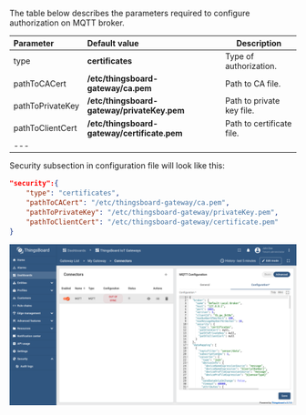 The table below describes the parameters required to configure authorization on MQTT broker.

| **Parameter**     | **Default value**                            | **Description**            |
|:------------------|:---------------------------------------------|----------------------------
| type              | **certificates**                             | Type of authorization.     |
| pathToCACert      | **/etc/thingsboard-gateway/ca.pem**          | Path to CA file.           |
| pathToPrivateKey  | **/etc/thingsboard-gateway/privateKey.pem**  | Path to private key file.  |
| pathToClientCert  | **/etc/thingsboard-gateway/certificate.pem** | Path to certificate file.  |
| ---               

Security subsection in configuration file will look like this: 

```json
"security":{
    "type": "certificates",
    "pathToCACert": "/etc/thingsboard-gateway/ca.pem",
    "pathToPrivateKey": "/etc/thingsboard-gateway/privateKey.pem",
    "pathToClientCert": "/etc/thingsboard-gateway/certificate.pem"
}
```

![image](/images/gateway/mqtt-connector/security-advanced-certificate-subsection-1-ce.png)